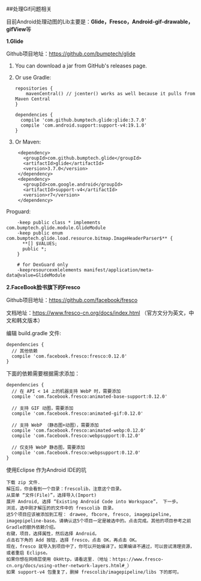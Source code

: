 ##处理Gif问题相关

目前Android处理动图的Lib主要是：**Glide，Fresco，Android-gif-drawable，gifView**等

**1.Glide**

Github项目地址：https://github.com/bumptech/glide

1.	You can download a jar from GitHub's releases page.
2.	Or use Gradle:

		repositories {
			mavenCentral() // jcenter() works as well because it pulls from Maven Central
		}
	
		dependencies {
		  compile 'com.github.bumptech.glide:glide:3.7.0'
		  compile 'com.android.support:support-v4:19.1.0'
		}

3. Or Maven:

		<dependency>
		  <groupId>com.github.bumptech.glide</groupId>
		  <artifactId>glide</artifactId>
		  <version>3.7.0</version>
		</dependency>
		<dependency>
		  <groupId>com.google.android</groupId>
		  <artifactId>support-v4</artifactId>
		  <version>r7</version>
		</dependency>


Proguard:

		-keep public class * implements com.bumptech.glide.module.GlideModule
		-keep public enum com.bumptech.glide.load.resource.bitmap.ImageHeaderParser$** {
		  **[] $VALUES;
		  public *;
		}
	
		# for DexGuard only
		-keepresourcexmlelements manifest/application/meta-data@value=GlideModule



**2.FaceBook脸书旗下的Fresco**

Github项目地址：https://github.com/facebook/fresco

文档地址：https://www.fresco-cn.org/docs/index.html （官方文分为英文，中文和韩文版本）

编辑 build.gradle 文件:

	dependencies {
	  // 其他依赖
	  compile 'com.facebook.fresco:fresco:0.12.0'
	}

下面的依赖需要根据需求添加：

	dependencies {
	  // 在 API < 14 上的机器支持 WebP 时，需要添加
	  compile 'com.facebook.fresco:animated-base-support:0.12.0'
	
	  // 支持 GIF 动图，需要添加
	  compile 'com.facebook.fresco:animated-gif:0.12.0'
	
	  // 支持 WebP （静态图+动图），需要添加
	  compile 'com.facebook.fresco:animated-webp:0.12.0'
	  compile 'com.facebook.fresco:webpsupport:0.12.0'
	
	  // 仅支持 WebP 静态图，需要添加
	  compile 'com.facebook.fresco:webpsupport:0.12.0'
	}

  使用Eclipse 作为Android IDE的坑

	下载 zip 文件.
	解压后，你会看到一个目录：frescolib，注意这个目录。
	从菜单 “文件(File)”，选择导入(Import)
	展开 Android, 选择 “Existing Android Code into Workspace”， 下一步。
	浏览，选中刚才解压的的文件中的 frescolib 目录。
	这5个项目应该被添加到工程： drawee, fbcore, fresco, imagepipeline, imagepipeline-base。请确认这5个项目一定是被选中的。点击完成。其他的项目参考之前 Gradle的额外依赖介绍。
	右键，项目，选择属性，然后选择 Android。
	点击右下角的 Add 按钮，选择 fresco，点击 OK，再点击 OK。
	现在，fresco 就导入到项目中了，你可以开始编译了。如果编译不通过，可以尝试清理资源，或者重启 Eclipse。
	如果你想在网络层使用 OkHttp，请看这里.（地址：https://www.fresco-cn.org/docs/using-other-network-layers.html#_）
	如果 support-v4 包重复了，删掉 frescolib/imagepipeline/libs 下的即可。